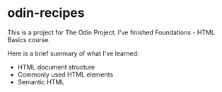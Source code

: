 # odin-recipes
This is a project for The Odin Project. I've finished Foundations - HTML Basics course.


<p>Here is a brief summary of what I've learned:</p>

- HTML document structure
- Commonly used HTML elements
- Semantic HTML